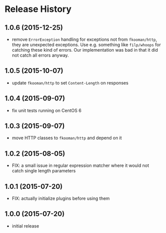 # Release History

## 1.0.6 (2015-12-25)
- remove `ErrorException` handling for exceptions not from `fkooman/http`, 
  they are unexpected exceptions. Use e.g. something like `filp/whoops` for
  catching these kind of errors. Our implementation was bad in that it did not 
  catch all errors anyway.

## 1.0.5 (2015-10-07)
- update `fkooman/http` to set `Content-Length` on responses

## 1.0.4 (2015-09-07)
- fix unit tests running on CentOS 6

## 1.0.3 (2015-09-07)
- move HTTP classes to `fkooman/http` and depend on it

## 1.0.2 (2015-08-05)
- FIX: a small issue in regular expression matcher where it would not catch
  single length parameters

## 1.0.1 (2015-07-20)
- FIX: actually initialize plugins before using them

## 1.0.0 (2015-07-20)
- initial release
